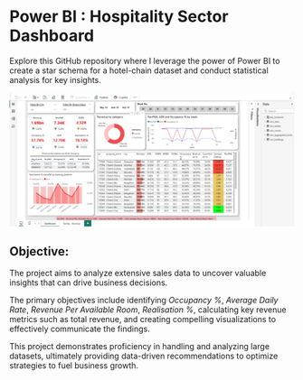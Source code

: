 # Power BI : Hospitality Sector Dashboard

Explore this GitHub repository where I leverage the power of Power BI to create a star schema for a hotel-chain dataset and conduct statistical analysis for key insights.

![Dashboard](https://github.com/arya-analyst/PowerBI_Visualization/blob/main/BI_Dashboard.png)

## Objective:

The project aims to analyze extensive sales data to uncover valuable insights that can drive business decisions.

The primary objectives include identifying *Occupancy %*, *Average Daily Rate*, *Revenue Per Available Room*, *Realisation %*, calculating key revenue metrics such as total revenue, and creating compelling visualizations to effectively communicate the findings.

This project demonstrates proficiency in handling and analyzing large datasets, ultimately providing data-driven recommendations to optimize strategies to fuel business growth.

## 
